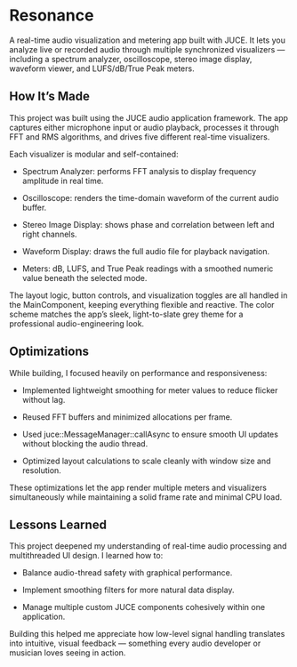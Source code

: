 # Resonance 

A real-time audio visualization and metering app built with JUCE. It lets you analyze live or recorded audio through multiple synchronized visualizers — including a spectrum analyzer, oscilloscope, stereo image display, waveform viewer, and LUFS/dB/True Peak meters.

## How It’s Made

This project was built using the JUCE audio application framework. The app captures either microphone input or audio playback, processes it through FFT and RMS algorithms, and drives five different real-time visualizers.

Each visualizer is modular and self-contained:

  - Spectrum Analyzer: performs FFT analysis to display frequency amplitude in real time.

  - Oscilloscope: renders the time-domain waveform of the current audio buffer.

  - Stereo Image Display: shows phase and correlation between left and right channels.

  - Waveform Display: draws the full audio file for playback navigation.

  - Meters: dB, LUFS, and True Peak readings with a smoothed numeric value beneath the selected mode.

The layout logic, button controls, and visualization toggles are all handled in the MainComponent, keeping everything flexible and reactive. The color scheme matches the app’s sleek, light-to-slate grey theme for a professional audio-engineering look.

## Optimizations 

While building, I focused heavily on performance and responsiveness:

  - Implemented lightweight smoothing for meter values to reduce flicker without lag.

  - Reused FFT buffers and minimized allocations per frame.

  - Used juce::MessageManager::callAsync to ensure smooth UI updates without blocking the audio thread.

  - Optimized layout calculations to scale cleanly with window size and resolution.

These optimizations let the app render multiple meters and visualizers simultaneously while maintaining a solid frame rate and minimal CPU load.

## Lessons Learned

This project deepened my understanding of real-time audio processing and multithreaded UI design.
I learned how to:

  - Balance audio-thread safety with graphical performance.

  - Implement smoothing filters for more natural data display.

  - Manage multiple custom JUCE components cohesively within one application.

Building this helped me appreciate how low-level signal handling translates into intuitive, visual feedback — something every audio developer or musician loves seeing in action.
